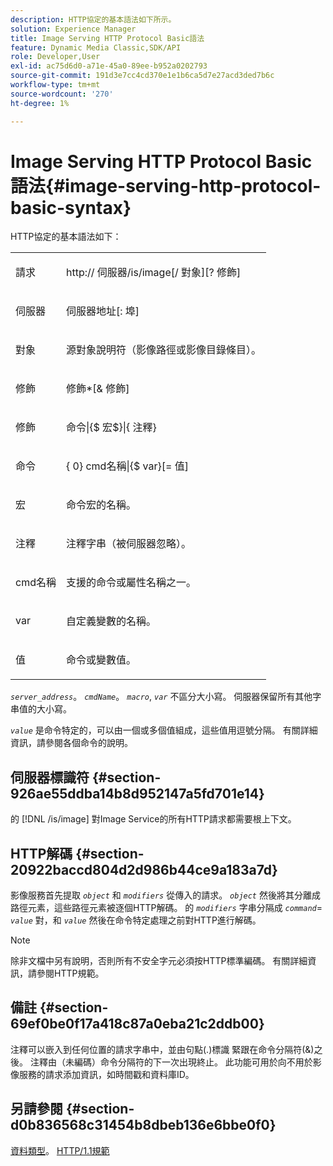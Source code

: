 ```yaml
---
description: HTTP協定的基本語法如下所示。
solution: Experience Manager
title: Image Serving HTTP Protocol Basic語法
feature: Dynamic Media Classic,SDK/API
role: Developer,User
exl-id: ac75d6d0-a71e-45a0-89ee-b952a0202793
source-git-commit: 191d3e7cc4cd370e1e1b6ca5d7e27acd3ded7b6c
workflow-type: tm+mt
source-wordcount: '270'
ht-degree: 1%

---
```


# Image Serving HTTP Protocol Basic語法{#image-serving-http-protocol-basic-syntax}

HTTP協定的基本語法如下：

<table id="simpletable_854C20D4C42247B99D9F123543C17E7C"> 
 <tr class="strow"> 
  <td class="stentry"> <p><span class="codeph"> <span class="varname"> 請求</span> </span> </p> </td> 
  <td class="stentry"> <p> <span class="filepath">http://<span class="varname"> 伺服器</span>/is/image[/<span class="varname"> 對象</span>][?<span class="varname"> 修飾</span>]</span> </p> </td> 
 </tr> 
 <tr class="strow"> 
  <td class="stentry"> <p><span class="codeph"> <span class="varname"> 伺服器 </span> </span> </p></td> 
  <td class="stentry"> <p> <span class="codeph"> <span class="varname"> 伺服器地址</span>[:<span class="varname"> 埠</span>]</span> </p> </td> 
 </tr> 
 <tr class="strow"> 
  <td class="stentry"> <p><span class="codeph"> <span class="varname"> 對象</span> </span> </p></td> 
  <td class="stentry"> <p>源對象說明符（影像路徑或影像目錄條目）。 </p> </td> 
 </tr> 
 <tr class="strow"> 
  <td class="stentry"> <p><span class="codeph"> <span class="varname"> 修飾</span> </span> </p></td> 
  <td class="stentry"> <p><span class="codeph"> <span class="varname"> 修飾</span>*[&amp;<span class="varname"> 修飾</span>]</span> </p> </td> 
 </tr> 
 <tr class="strow"> 
  <td class="stentry"> <p><span class="codeph"> <span class="varname"> 修飾</span> </span> </p></td> 
  <td class="stentry"> <p><span class="codeph">命令|{$<span class="varname"> 宏</span>$}|{<span class="varname"> 注釋</span>}</span> </p></td> 
 </tr> 
 <tr class="strow"> 
  <td class="stentry"> <p><span class="codeph"> <span class="varname"> 命令</span> </span> </p> </td> 
  <td class="stentry"> <p>{ 0}<span class="varname"> cmd名稱</span>|{$<span class="varname"> var</span>}[=<span class="varname"> 值</span>] </p></td> 
 </tr> 
 <tr class="strow"> 
  <td class="stentry"> <p><span class="codeph"> <span class="varname"> 宏</span> </span> </p> </td> 
  <td class="stentry"> <p>命令宏的名稱。</p></td> 
 </tr> 
 <tr class="strow"> 
  <td class="stentry"> <p><span class="codeph"> <span class="varname"> 注釋</span> </span> </p></td> 
  <td class="stentry"> <p>注釋字串（被伺服器忽略）。</p></td> 
 </tr> 
 <tr class="strow"> 
  <td class="stentry"> <p><span class="codeph"> <span class="varname"> cmd名稱</span> </span> </p></td> 
  <td class="stentry"> <p>支援的命令或屬性名稱之一。</p></td> 
 </tr> 
 <tr class="strow"> 
  <td class="stentry"> <p><span class="codeph"> <span class="varname"> var</span> </span> </p> </td> 
  <td class="stentry"> <p>自定義變數的名稱。</p></td> 
 </tr> 
 <tr class="strow"> 
  <td class="stentry"> <p><span class="codeph"> <span class="varname"> 值</span> </span> </p></td> 
  <td class="stentry"> <p>命令或變數值。 </p></td> 
 </tr> 
</table>

*`server_address`*。 *`cmdName`*。 *`macro`*, *`var`* 不區分大小寫。 伺服器保留所有其他字串值的大小寫。

*`value`* 是命令特定的，可以由一個或多個值組成，這些值用逗號分隔。 有關詳細資訊，請參閱各個命令的說明。

## 伺服器標識符 {#section-926ae55ddba14b8d952147a5fd701e14}

的 [!DNL /is/image] 對Image Service的所有HTTP請求都需要根上下文。

## HTTP解碼 {#section-20922baccd804d2d986b44ce9a183a7d}

影像服務首先提取 *`object`* 和 *`modifiers`* 從傳入的請求。 *`object`* 然後將其分離成路徑元素，這些路徑元素被逐個HTTP解碼。 的 *`modifiers`* 字串分隔成 *`command`*= *`value`* 對，和 *`value`* 然後在命令特定處理之前對HTTP進行解碼。

>[!NOTE]
>
>除非文檔中另有說明，否則所有不安全字元必須按HTTP標準編碼。 有關詳細資訊，請參閱HTTP規範。

## 備註 {#section-69ef0be0f17a418c87a0eba21c2ddb00}

注釋可以嵌入到任何位置的請求字串中，並由句點(.)標識 緊跟在命令分隔符(&amp;)之後。 注釋由（未編碼）命令分隔符的下一次出現終止。 此功能可用於向不用於影像服務的請求添加資訊，如時間戳和資料庫ID。

## 另請參閱 {#section-d0b836568c31454b8dbeb136e6bbe0f0}

[資料類型](../../../../../is-api/http-ref/image-serving-api-ref/c-http-protocol-reference/c-data-types/c-data-types.md#concept-49455c12df954bb5919cdd8d5ccc85fa)。 [HTTP/1.1規範](https://www.w3.org/Protocols/rfc2616/rfc2616.html)
